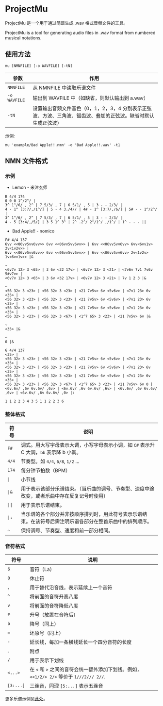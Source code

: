 # ProjectMu

ProjectMu 是一个用于通过简谱生成 .wav 格式音频文件的工具。

ProjectMu is a tool for generating audio files in .wav format from numbered musical notations.

## 使用方法

`mu [NMNFILE] [-o WAVFILE] [-tN]`

| 参数 | 作用 |
| --- | --- |
| `NMNFILE` | 从 NMNFILE 中读取乐谱文件 |
| `-o WAVFILE` | 输出到 WAVFILE 中（如缺省，则默认输出到 a.wav） |
| `-tN` | 设置输出音频文件音色（0，1，2，3，4 分别表示正弦波、方波、三角波、锯齿波、叠加的正弦波。缺省时默认生成正弦波） |

示例:

`mu 'example/Bad Apple!!.nmn' -o 'Bad Apple!!.wav' -t1`

## NMN 文件格式

### 示例

+ Lemon - 米津玄师

```
B 4/4 174
0 0 0 1^/2^/ |
3^ 1^/6/ , 2^ | 7 5/3/ , 7 | 6 5/1/ , 5 | 3 - - 2/3/ |
4 - 1^ [3:7/,/1^/] | 5 - 4 3./4// | 4# - 1^ [3:7/,/6/] | 5# - - 1^/2^/ |
3^ 1^/6/ , 2^ | 7 5/3/ , 7 | 6 5/1/ , 5 | 3 - - 2/3/ |
4 - 5 [3:4/,/5/] | 3 5 1^ 3^ | 2^ .2^/ 2^/1^/ ,/1^/ | 1^ - - - ||
```

+ Bad Apple!! - nomico

```
F# 4/4 137
6vv <<06vv5vv6vv>> 6vv <<06vv5vv6vv>> | 6vv <<06vv5vv6vv> 6vv<6vv1v> 2v<1v2v>> |
6vv <<06vv5vv6vv>> 6vv <<06vv5vv6vv>> | 6vv <<06vv5vv6vv> 2v<1v2v> 1v<6vv1v>> |&

~
<6v7v 12> 3 <65> | 3 6v <32 17v> | <6v7v 12> 3 <21> | <7v6v 7v1 7v6v 5#v7v> |
<6v7v 12> 3 <65> | 3 6v <32 17v> | <6v7v 12> 3 <21> | 7v 1 2 3 |&

~
<56 32> 3 <23> | <56 32> 3 <23> | <21 7v5v> 6v <5v6v> | <7v1 23> 6v <35> |
<56 32> 3 <23> | <56 32> 3 <23> | <21 7v5v> 6v <5v6v> | <7v1 23> 6v <35> |
<56 32> 3 <23> | <56 32> 3 <23> | <21 7v5v> 6v <5v6v> | <7v1 23> 6v <35> |
<56 32> 3 <23> | <56 32> 3 <67> | <1^7 65> 3 <23> | <21 7v5v> 6v |&

~
<35> |&

~
0 |&

G 4/4 137
<35> |
<56 32> 3 <23> | <56 32> 3 <23> | <21 7v5v> 6v <5v6v> | <7v1 23> 6v <35> |
<56 32> 3 <23> | <56 32> 3 <23> | <21 7v5v> 6v <5v6v> | <7v1 23> 6v <35> |
<56 32> 3 <23> | <56 32> 3 <23> | <21 7v5v> 6v <5v6v> | <7v1 23> 6v <35> |
<56 32> 3 <23> | <56 32> 3 <67> | <1^7 65> 3 <23> | <21 7v5v> 6v 0 |
<6v.6v/ ,6v 6v.6v/ ,6v> | <6v.6v/ ,6v 6v.6v/ ,6v> | <6v.6v/ ,6v 6v.6v/ ,6v> | <6v.6v/ ,6v 6v.6v/ ,0> |:

1 1 2 2 3 4 3 5 1 1 2 2 3 6
```

### 整体格式

| 符号 | 说明 |
| --- | --- |
| `F#` | 调式。用大写字母表示大调，小写字母表示小调，如 `C#` 表示升 C 大调，`bb` 表示降 b 小调。 |
| `4/4` | 节奏型。如 `4/4`, `6/8`, `1/2` ... |
| `174` | 每分钟节拍数（BPM） |
| `\|` | 小节线 |
| `\|&` | 用于表示该部分乐谱结束。（当乐曲的调号、节奏型、速度中途改变，或者乐曲中存在反复记号时使用） |
| `\|\|` | 用于表示乐谱结束。 |
| `\|:` | 当乐谱的各个部分并非按顺序排列时，用此符号表示乐谱结束。在该符号后需注明乐谱各部分在整首乐曲中的排列顺序。 |
| `~` | 保持调号、节奏型、速度和前一部分相同。 |

### 音符格式

| 符号 | 说明 |
| --- | --- |
| `6` | 音符（La） |
| `0` | 休止符 |
| `,` | 用于替代沿音线，表示延续上一个音符 |
| `^` | 将前面的音符升高八度 |
| `v` | 将前面的音符降低八度 |
| `#` | 升号（放置在音符后） |
| `b` | 降号（同上） |
| `=` | 还原号（同上） |
| `-` | 延长线，每加一条横线延长一个四分音符的长度 |
| `.` | 附点 |
| `/` | 用于表示下划线 |
| `<...>` | 在 `<` 和 `>` 之间的音符会统一额外添加下划线。例如， `<<1/2/> 2/>` 等价于 `1///2/// 2//`. |
| `[3:...]` | 三连音，同理 `[5:...]` 表示五连音 |

更多乐谱示例见[此处](example)。

